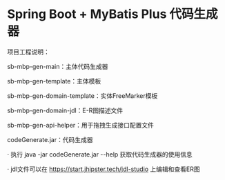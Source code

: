 # Spring Boot + MyBatis Plus 代码生成器

项目工程说明：

sb-mbp-gen-main：主体代码生成器

sb-mbp-gen-template：主体模板

sb-mbp-gen-domain-template：实体FreeMarker模板

sb-mbp-gen-domain-jdl：E-R图描述文件

sb-mbp-gen-api-helper：用于拖拽生成接口配置文件

codeGenerate.jar：代码生成器

 · 执行 java -jar codeGenerate.jar --help 获取代码生成器的使用信息

 · jdl文件可以在 https://start.jhipster.tech/jdl-studio 上编辑和查看ER图
